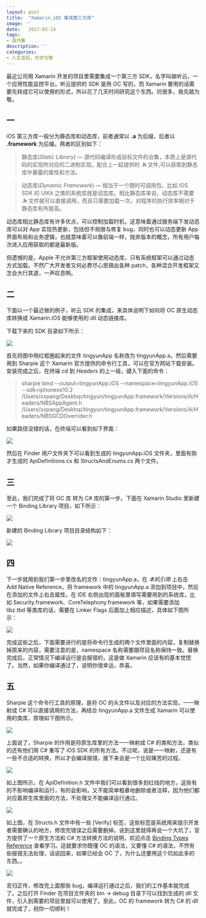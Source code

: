 ```yaml
---
layout: post
title:  "Xamarin.iOS 集成第三方库"
image: ''
date:   2017-03-14
tags:
- 造作集
description: ''
categories:
- 人生苦短，先学为敬 
---
```


最近公司用 Xamarin 开发的项目里需要集成一个第三方 SDK，名字叫做听云，一个应用性能监控平台。听云提供的 SDK 是用 OC 写的，而 Xamarin 要用的话需要先转成它可以使用的形式，所以花了几天时间研究这个东西。坑很多，我先踏为敬。

## 一
iOS 第三方库一般分为静态库和动态库，前者通常以 **.a** 为后缀，后者以 **.framework** 为后缀。两者的区别如下：

> 静态库(*Static Library*) — 源代码编译形成目标文件的合集，本质上是源代码的实现所对应的二进制实现。配合上一起提供的 **.h** 文件,可以获取到静态库中暴露的属性和方法。
 
> 动态库(*Dynamic Framework*) — 相当于一个随时可调用包，比如 iOS SDK 的 UIKit 之类的系统库就是动态库。相比静态库来说，动态库不需要 **.h** 文件就可以直接调用，而且只需要加载一次，对程序的执行效率相对于静态库有所提高。

动态库相比静态库有许多优点，可以控制加载时机，这意味着通过服务端下发动态库可以对 App 实现热更新，包括但不局限与修复 bug，同时也可以动态更新 App 界面布局和业务逻辑，也就意味着可以像前端一样，抛弃版本的概念，所有用户每次进入应用获取的都是最新版。

但遗憾的是，Apple 不允许第三方框架使用动态库，只有系统框架可以通过动态方式加载。不然广大开发者又何必费尽心思搞出各种 patch，各种混合开发框架又怎会大行其道，一声叹息啊。

## 二
下面以一个最近做的例子，听云 SDK 的集成，来具体说明下如何将 OC 原生动态库转换成 Xamarin.iOS 能够使用的 dll 动态链接库。

下载下来的 SDK 目录如下所示：

![](http://ww1.sinaimg.cn/large/b5fd9ee1gy1fdmliqlrsvj21jw08cac9)

首先将图中用红框圈起来的文件 tingyunApp 名称改为 tingyunApp.a，然后需要用到 Sharpie 这个 Xamarin 官方提供的命令行工具，可以在官方网站下载安装。安装完成之后，在终端 cd 到 *Headers* 的上一级，键入下面的命令：

> sharpie bind --output=tingyunApp.iOS --namespace=tingyunApp.iOS --sdk=iphoneos10.2 /Users/xxpang/Desktop/tingyun/tingyunApp.framework/Versions/A/Headers/NBSAppAgent.h /Users/xxpang/Desktop/tingyun/tingyunApp.framework/Versions/A/Headers/NBSGCDOverrider.h 

如果路径没错的话，在终端可以看到如下界面：

![](http://ww1.sinaimg.cn/large/b5fd9ee1gy1fdmls2gk2yj213g0ug0zi)

然后在 Finder 用户文件夹下可以看到生成的 tingyunApp.iOS 文件夹，里面有刚才生成的 ApiDefinitions.cs 和 StructsAndEnums.cs 两个文件。

## 三
至此，我们完成了将 OC 库 转为 C# 库的第一步。下面在 Xamarin Studio 里新建一个 Binding Library 项目，如下所示：

![](http://ww1.sinaimg.cn/large/b5fd9ee1gy1fdmlx5q7nwj21do0ncwhj)

新建的 Binding Library 项目目录结构如下：

![](http://ww1.sinaimg.cn/large/b5fd9ee1gy1fdmm5t6awrj216i0i8q6j)

## 四
下一步就用到我们第一步里改名的文件：tingyunApp.a，在 *本机引用* 上右击 Add Native Reference，将 framework 中的 tingyunApp.a 添加到项目中，然后在添加的文件上右击属性，在 IDE 右侧出现的面板里填写需要用到的系统库，比如 Security.framework、CoreTelephony.framework 等，如果需要添加 libz.tbd 等类库的话，需要在 Linker Flags 后面加上相应描述，具体如下图所示：

![](http://ww1.sinaimg.cn/large/b5fd9ee1gy1fdmn6ocozmj21kw0v5qfq)

完成这些之后，下面需要进行的是将命令行生成的两个文件里面的内容，复制替换掉原来的内容，需要注意的是，namespace 名称需要跟项目名称保持一致。替换完成后，正常情况下编译运行是会报错的，这是做 Xamarin 应该有的基本觉悟了。当然，如果你编译通过了，说明你很幸运，恭喜。

## 五
Sharpie 这个命令行工具的原理，是将 OC 的头文件以及对应的方法实现，一一映射成 C# 可以直接调用的方法，再结合 tingyunApp.a 文件生成 Xamarin 可以使用的类库，原理如下图所示。

![](http://ww1.sinaimg.cn/large/b5fd9ee1gy1fdmnsl0be4j21di0g2wgk)

上面说了，Sharpie 的作用是将原生库里的方法一一映射成 C# 的类和方法，类似的还有他们用 C# 重写了 iOS SDK 的所有方法。不过呢，说是一一映射，还是有一些不合适的转换，所以才会编译报错，接下来会是一个比较痛苦的过程。

![](http://ww1.sinaimg.cn/large/b5fd9ee1gy1fdmo4rd23tj21f00z2qcu)

如上图所示，在 ApiDefinition.h 文件中我们可以看到很多划红线的地方，这些有的不影响编译和运行，有的会影响，又不能简单粗暴地删除或者注释，因为他们都对应着原生库里面的方法，不处理又不能编译运行通过。

![](http://ww1.sinaimg.cn/large/b5fd9ee1gy1fdmo6qpuv2j21gk0yuwol)

如上图，在 Structs.h 文件中有一些 [Verify] 标签，这些标签是系统用来提示开发者需要确认的地方，修改完错误之后需要删掉。说到这里就得再说一个大坑了，官方提供了一个原生方法和 C# 方法转换方法的说明，欢迎点击 [Binding Types Reference](https://developer.xamarin.com/guides/cross-platform/macios/binding/binding-types-reference/) 查看学习。这就要求你既懂 OC 的语法，又要懂 C# 的语法，不然有些报错无法处理，话说回来，如果已经会 OC 了，为什么还要用这个坑如此多的东西。。

![](http://ww1.sinaimg.cn/large/b5fd9ee1gy1fdmof06zwqj20yo0b8ac5)

言归正传，修改完上面那些 bug，编译运行通过之后，我们的工作基本就完成了。之后打开 Finder 在项目文件夹的 bin -> debug 目录下可以找到生成的 dll 文件，引入到需要的项目里就可以使用了。至此，OC 的 framework 转为 C# 的 dll 就完成了，祝你一切顺利！





